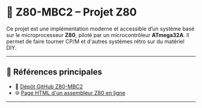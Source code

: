 # 🧠 Z80-MBC2 – Projet Z80

Ce projet est une implémentation moderne et accessible d’un système basé sur le microprocesseur **Z80**, piloté par un microcontrôleur **ATmega32A**. Il permet de faire tourner CP/M et d'autres systèmes rétro sur du matériel DIY.

---

## 📁 Références principales

- 🔗 [Dépôt GitHub Z80-MBC2](https://github.com/f4goh/Z80/tree/main/Z80-mbc2)
- 🌐 [Page HTML d'un assembleur Z80 en ligne](https://f4goh.github.io/Z80/)

---

